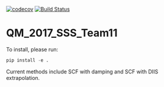 [![codecov](https://codecov.io/gh/MolSSI-SSS/QM_2017_SSS_Team11/branch/master/graph/badge.svg)](https://codecov.io/gh/MolSSI-SSS/QM_2017_SSS_Team11)
[![Build Status](https://travis-ci.org/MolSSI-SSS/QM_2017_SSS_Team11.svg?branch=master)](https://travis-ci.org/MolSSI-SSS/QM_2017_SSS_Team11)

# QM_2017_SSS_Team11

To install, please run: 
```python
pip install -e .
```

Current methods include SCF with damping and SCF with DIIS extrapolation.
